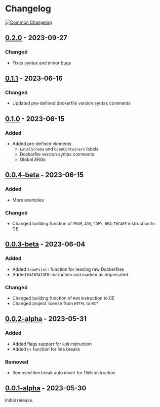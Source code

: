 # Changelog
[![Common Changelog](https://common-changelog.org/badge.svg)](https://common-changelog.org)

## [0.2.0] - 2023-09-27

### Changed

- Fixes syntax and minor bugs


## [0.1.1] - 2023-06-16

### Changed

- Updated pre-defined dockerfile version syntax comments


## [0.1.0] - 2023-06-15

### Added

- Added pre-defined elements:
   - `LabelSchema` and `OpenContainers` labels
   - Dockerfile version syntax comments
   - Global ARGs


## [0.0.4-beta] - 2023-06-15

### Added

- More examples

### Changed

- Changed building function of `FROM`, `ADD`, `COPY`, `HEALTHCARE` instruction to CE


## [0.0.3-beta] - 2023-06-04

### Added

- Added `fromFile()` function for reading raw Dockerfiles
- Added `MAINTAINER` instruction and marked as deprecated

### Changed

- Changed building function of `RUN` instruction to CE
- Changed project license from `WTFPL` to `MIT`


## [0.0.2-alpha] - 2023-05-31

### Added

- Added flags support for `RUN` instruction
- Added `br` function for line breaks

### Removed

- Removed line break auto insert for `FROM` instruction


## [0.0.1-alpha] - 2023-05-30

Initial release.


[0.2.0]: https://github.com/blbrdv/Tuffenuff/releases/tag/v0.2.0
[0.1.1]: https://github.com/blbrdv/Tuffenuff/releases/tag/v0.1.1
[0.1.0]: https://github.com/blbrdv/Tuffenuff/releases/tag/v0.1.0
[0.0.4-beta]: https://github.com/blbrdv/Tuffenuff/releases/tag/v0.0.4-beta
[0.0.3-beta]: https://github.com/blbrdv/Tuffenuff/releases/tag/v0.0.3-beta
[0.0.2-alpha]: https://github.com/blbrdv/Tuffenuff/releases/tag/v0.0.2-alpha
[0.0.1-alpha]: https://www.nuget.org/packages/Tuffenuff/0.0.1-alpha
